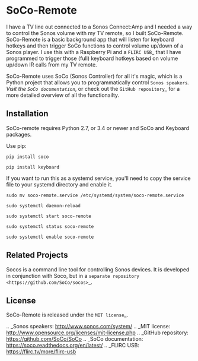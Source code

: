 SoCo-Remote
====
I have a TV line out connected to a Sonos Connect:Amp and I needed a way to control the Sonos volume with my TV remote, so I built SoCo-Remote. SoCo-Remote is a basic background app that will listen for keyboard hotkeys and then trigger SoCo functions to control volume up/down of a Sonos player. I use this with a Raspberry Pi and a `FLIRC USB`_ that I have programmed to trigger those (full) keyboard hotkeys based on volume up/down IR calls from my TV remote.

SoCo-Remote uses SoCo (Sonos Controller) for all it's magic, which is a Python project that allows you to programmatically control `Sonos speakers`_. Visit the `SoCo documentation`_, or check out the `GitHub repository`_ for a more detailed overview of all the functionailty.

Installation
------------

SoCo-remote requires Python 2.7, or 3.4 or newer and SoCo and Keyboard packages.

Use pip:

``pip install soco``


``pip install keyboard``

If you want to run this as a systemd service, you'll need to copy the service file to your systemd directory and enable it.

``sudo mv soco-remote.service /etc/systemd/system/soco-remote.service``

``sudo systemctl daemon-reload``

``sudo systemctl start soco-remote``

``sudo systemctl status soco-remote``

``sudo systemctl enable soco-remote``

Related Projects
----------------

Socos is a command line tool for controlling Sonos devices. It is developed
in conjunction with Soco, but in a `separate repository <https://github.com/SoCo/socos>`_.

License
-------

SoCo-Remote is released under the `MIT license`_.

.. _Sonos speakers: http://www.sonos.com/system/
.. _MIT license: http://www.opensource.org/licenses/mit-license.php
.. _GitHub repository: https://github.com/SoCo/SoCo
.. _SoCo documentation: https://soco.readthedocs.org/en/latest/
.. _FLIRC USB: https://flirc.tv/more/flirc-usb